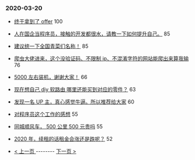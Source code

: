 ### 2020-03-20 
- [终于拿到了 offer](https://www.v2ex.com/t/654381) 100
- [人在国企当程序员，接触的开发都很水，请教一下如何提升自己。](https://www.v2ex.com/t/654482) 85
- [建议统一下全国青菜们名称！](https://www.v2ex.com/t/654507) 85
- [爬虫大佬进来，这个没验证码、不限制 ip、不混淆字符的网站能爬出来算我输](https://www.v2ex.com/t/654469) 76
- [5000 左右装机，谢谢大家！](https://www.v2ex.com/t/654455) 66
- [现在想自己 diy 软路由 哪里还能买到对应的零件？](https://www.v2ex.com/t/654449) 63
- [发现一名 UP 主，真心感觉牛逼。所以推荐给大家](https://www.v2ex.com/t/654535) 60
- [对程序员这个工作的感想](https://www.v2ex.com/t/654372) 55
- [同城顺风车， 500 公里 500 元贵吗](https://www.v2ex.com/t/654517) 55
- [2020 年，续租的话租金会涨还是跌呢？](https://www.v2ex.com/t/654496) 52 

- [ < 上一页 ](https://github.com/able8/v2ex-hot-record/blob/master/2020-03-19.md) -------- [ 下一页 > ](https://github.com/able8/v2ex-hot-record/blob/master/2020-03-21.md)